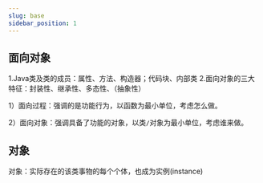 ```yaml
---
slug: base
sidebar_position: 1
---
```


## 面向对象

1.Java类及类的成员：属性、方法、构造器；代码块、内部类
2.面向对象的三大特征：封装性、继承性、多态性、（抽象性）

1）面向过程：强调的是功能行为，以函数为最小单位，考虑怎么做。

2）面向对象：强调具备了功能的对象，以类`/`对象为最小单位，考虑谁来做。

## 对象

对象：实际存在的该类事物的每个个体，也成为实例(instance)

